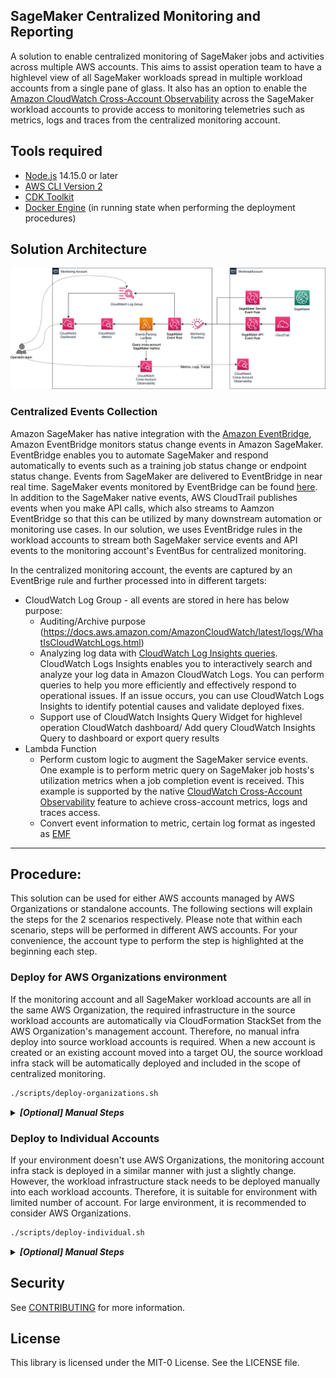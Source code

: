 ## SageMaker Centralized Monitoring and Reporting

A solution to enable centralized monitoring of SageMaker jobs and activities across multiple AWS accounts. This aims to assist operation team to have a highlevel view of all SageMaker workloads spread in multiple workload accounts from a single pane of glass. It also has an option to enable the [Amazon CloudWatch Cross-Account Observability](https://aws.amazon.com/blogs/aws/new-amazon-cloudwatch-cross-account-observability/) across the SageMaker workload accounts to provide access to monitoring telemetries such as metrics, logs and traces from the centralized monitoring account.

## Tools required
- [Node.js](https://nodejs.org/en/download/) 14.15.0 or later
- [AWS CLI Version 2](https://docs.aws.amazon.com/cli/latest/userguide/getting-started-install.html)
- [CDK Toolkit](https://docs.aws.amazon.com/cdk/v2/guide/cli.html)
- [Docker Engine](https://docs.docker.com/engine/install/) (in running state when performing the deployment procedures)

## Solution Architecture
![Solution Architecture](Architecture.png?raw=true "Solution Architecture")
### Centralized Events Collection
Amazon SageMaker has native integration with the [Amazon EventBridge](https://docs.aws.amazon.com/eventbridge/latest/userguide/eb-what-is.html), Amazon EventBridge monitors status change events in Amazon SageMaker. EventBridge enables you to automate SageMaker and respond automatically to events such as a training job status change or endpoint status change. Events from SageMaker are delivered to EventBridge in near real time. SageMaker events monitored by EventBridge can be found [here](https://docs.aws.amazon.com/sagemaker/latest/dg/automating-sagemaker-with-eventbridge.html). In addition to the SageMaker native events, AWS CloudTrail publishes events when you make API calls, which also streams to Aamzon EventBridge so that this can be utilized by many downstream automation or monitoring use cases. In our solution, we uses EventBridge rules in the workload accounts to stream both SageMaker service events and API events to the monitoring account's EventBus for centralized monitoring.

In the centralized monitoring account, the events are captured by an EventBrige rule and further processed into in different targets:
* CloudWatch Log Group - all events are stored in here has below purpose:
  * Auditing/Archive purpose (https://docs.aws.amazon.com/AmazonCloudWatch/latest/logs/WhatIsCloudWatchLogs.html)
  * Analyzing log data with [CloudWatch Log Insights queries](https://docs.aws.amazon.com/AmazonCloudWatch/latest/logs/AnalyzingLogData.html). CloudWatch Logs Insights enables you to interactively search and analyze your log data in Amazon CloudWatch Logs. You can perform queries to help you more efficiently and effectively respond to operational issues. If an issue occurs, you can use CloudWatch Logs Insights to identify potential causes and validate deployed fixes.
  * Support use of CloudWatch Insights Query Widget for highlevel operation CloudWatch dashboard/ Add query CloudWatch Insights Query to dashboard or export query results
* Lambda Function
  * Perform custom logic to augment the SageMaker service events. One example is to perform metric query on SageMaker job hosts's utilization metrics when a job completion event is received. This example is supported by the native [CloudWatch Cross-Account Observability](https://docs.aws.amazon.com/AmazonCloudWatch/latest/monitoring/CloudWatch-Unified-Cross-Account.html) feature to achieve cross-account metrics, logs and traces access.
  * Convert event information to metric, certain log format as ingested as [EMF](https://docs.aws.amazon.com/AmazonCloudWatch/latest/monitoring/CloudWatch_Embedded_Metric_Format.html)

---
## Procedure:
This solution can be used for either AWS accounts managed by AWS Organizations or standalone accounts. The following sections will explain the steps for the 2 scenarios respectively. Please note that within each scenario, steps will be performed in different AWS accounts. For your convenience, the account type to perform the step is highlighted at the beginning each step. 

### Deploy for AWS Organizations environment
If the monitoring account and all SageMaker workload accounts are all in the same AWS Organization, the required infrastructure in the source workload accounts are automatically via CloudFormation StackSet from the AWS Organization's management account. Therefore, no manual infra deploy into source workload accounts is required. When a new account is created or an existing account moved into a target OU, the source workload infra stack will be automatically deployed and included in the scope of centralized monitoring.

```bash
./scripts/deploy-organizations.sh
```
<details>
    <summary><b><i>[Optional] Manual Steps</i></b></summary>

### Step 0
**[Not in any account]** Collect the following information from your environment. They will be used in the later steps
  * The management account of your AWS Organizations
  * The AWS account to be used as monitoring account
  * The AWS Organization Unit that will have the SageMaker workload accounts
  * The home region of your workload. To use this solution in multiple regions, you will need to repeat the step for each region.
### Step 1
**[Monitoring account]** Enable monitoring account configuration in the home region. Only perform Section "Step 1: Set up a monitoring account" of this [documentation](https://docs.aws.amazon.com/AmazonCloudWatch/latest/monitoring/CloudWatch-Unified-Cross-Account-Setup.html#Unified-Cross-Account-Setup-ConfigureMonitoringAccount). Please note for the 6th step in this documentation, enter the AWS Organization path for the workload accounts. The org path is in the form of "o-1a2b3c4d5e/r-saaa/ou-saaa-1a2b3c4d/*"

Then retrieve the "monitoring account sink ARN" for later use. You can obtain the ARN by clicking through ```CloudWatch service console``` > ```Settings``` > ```Manage source accounts``` > ```Configuration details``` > note down the value of ```Monitoring accounts sink ARN```

### Step 2
Execute the following commands in your local machine. Before executing the command, replace ```<111111111111>```, ```<222222222222>```, ```<aws_region>``` to the right value based on information collected in Step 0
```bash
git clone https://github.com/aws-samples/amazon-sagemaker-advanced-monitoring-and-reporting.git
cd amazon-sagemaker-advanced-monitoring-and-reporting
cat << EOF >./.env
MANAGEMENT_ACCOUNT=<111111111111>
MONITORING_ACCOUNT=<222222222222>
CDK_DEPLOY_REGION=<aws_region>
EOF
```
These commands clone this repo to your local workspace, change directory into the local folder and then create the .env file which will be used later for CDK deployment.

### Step 3
**[Monitoring Account]** Execute the following command to deploy the  CDK application "monitoring-account-infra-stack". Before executing the command, replace the ```<organization_unit_path>``` to the actual AWS Organizations OU path. An example looks like  ```o-1a2b3c4d5e/r-saaa/ou-saaa-1a2b3c4d/*```

```bash
cat << EOF >./monitoring-account-infra/cdk.context.json
{
  "org-path-to-allow": "<organization_unit_path>"
}
EOF
make build
make deploy-monitoring-account-infra
```
Once the command execution completes, you should see the following information from output in the terminal:
* MonitoringAccountEventbusARN 
* MonitoringAccountRoleName

### Step 4
**[Management Account]** Deploy a CloudFormation StackSet into your AWS Organizations' management account. This stackset will then automatically deploy the infrastructure stack into SageMaker workload accounts in the targeted OU. With the second method, it can also be used together with AWS Organization to target the workload infra stack deployment to organization units (OUs). The deployment steps for both scenario are described below.

```bash
cat << EOF >./workload-account-infra/cdk.context.json
{
  "monitoring-account-id": "<123456789012>",
  "monitoring-account-sink-arn": "<arn:aws:oam:ap-southeast-2:123456789012:sink/11111111-2222-3333-aabb-1a2b3c4d5e>",
  "monitoring-account-role-name": "<sagemaker-monitoring-account-role>",
  "monitoring-account-eventbus-arn": "<arn:aws:events:ap-southeast-2:123456789012:event-bus/sagemaker-monitoring-eventbus>",
  "workload-account-OUs": ["<ou-aaaa-1a2b3c4d>"],
  "workload-account-regions": ["<ap-southeast-2>"]
}
EOF
make build
make deploy-management-stackset
```

### Clean up
**[Management Account and Monitoring Account]** To tear down the stacks, use the follow commands. Make sure you are using the right AWS account's credential for each of the make command. 
```bash
make destroy-management-stackset # Execute against the management account
make destroy-monitoring-account-infra # Execute against the monitoring account
```
Alternatively, you can login into the monitoring account and management account and delete the stacks from the CloudFormation console

</details>

### Deploy to Individual Accounts
If your environment doesn't use AWS Organizations, the monitoring account infra stack is deployed in a similar manner with just a slightly change. However, the workload infrastructure stack needs to be deployed manually into each workload accounts. Therefore, it is suitable for environment with limited number of account. For large environment, it is recommended to consider AWS Organizations.

```bash
./scripts/deploy-individual.sh
```
<details>
    <summary><b><i>[Optional] Manual Steps</i></b></summary>

### Step 0
**[Not in any account]** Collect the following information from your environment. They will be used in the later steps
  * The AWS account to be used as monitoring account
  * A list of AWS accounts which will be used as SageMaker workload accounts and will be included into centralized monitoring
  * The home region of your workload.

### Step 1
**[Monitoring account]** Enable monitoring account configuration in the home region. Only perform Section "Step 1: Set up a monitoring account" of this [documentation](https://docs.aws.amazon.com/AmazonCloudWatch/latest/monitoring/CloudWatch-Unified-Cross-Account-Setup.html#Unified-Cross-Account-Setup-ConfigureMonitoringAccount). Please note for the 6th step in this documentation, enter the list of individual workload account IDs.

Then retrieve the "monitoring account sink ARN" for later use. You can obtain the ARN by clicking through ```CloudWatch service console``` > ```Settings``` > ```Manage source accounts``` > ```Configuration details``` > note down the value of ```Monitoring accounts sink ARN```

### Step 2
Execute the following commands in your local machine. Before executing the command, replace ```<111111111111>``` and ```<aws_region>``` to the right value based on information collected in Step 0
```bash
git clone https://github.com/aws-samples/amazon-sagemaker-advanced-monitoring-and-reporting.git
cd amazon-sagemaker-advanced-monitoring-and-reporting
cat << EOF >./.env
MONITORING_ACCOUNT=<111111111111>
CDK_DEPLOY_REGION=<aws_region>
EOF
```
These commands clone this repo to your local workspace, change directory into the local folder and then create the .env file which will be used later for CDK deployment.

### Step 3
**[Monitoring Account]** Execute the following command to deploy the  CDK application "monitoring-account-infra-stack". Before executing the command, modify the ```accounts-to-allow``` list to the actual list of SageMaker workload account IDs 

```bash
cat << EOF >./monitoring-account-infra/cdk.context.json
{
  "accounts-to-allow": [
    "<222222222222>",
    "<333333333333>",
    ...
  ]
}
EOF
make deploy-monitoring-account-infra
```
Once the command execution completes, you should see the following information from output in the terminal:
* MonitoringAccountEventbusARN 
* MonitoringAccountRoleName

### Step 4
**[Workload Account]** Deploy the workload infrastructure stack into each SageMaker workload account. 
Execute the below command only once to set up the CDK deployment context
```bash
cat << EOF >./workload-account-infra/cdk.context.json
{
  "monitoring-account-id": "<123456789012>",
  "monitoring-account-sink-arn": "<arn:aws:oam:ap-southeast-2:123456789012:sink/11111111-2222-3333-aabb-1a2b3c4d5e>",
  "monitoring-account-role-name": "<sagemaker-monitoring-account-role>",
  "monitoring-account-eventbus-arn": "<arn:aws:events:ap-southeast-2:123456789012:event-bus/sagemaker-monitoring-eventbus>"
}
EOF
make deploy-workload-account-infra
```

Then repeat the following command for each workload account. Modify the ```<111111111111>``` to the actual workload account ID you are deploying into. 
```bash
export WORKLOAD_ACCOUNT=<111111111111>
make deploy-workload-account-infra
unset WORKLOAD_ACCOUNT
```

### Clean up
**[Workload Accounts and Monitoring Account]** To tear down the stacks, use the follow commands. Make sure you are using the right AWS account's credential for each of the make command. 
```bash
make destroy-workload-account-infra # Execute against each workload account
make destroy-monitoring-account-infra # Execute against the monitoring account
```
Alternatively, you can login into the monitoring account and workload account and delete the stacks from the CloudFormation console

</details>

## Security

See [CONTRIBUTING](CONTRIBUTING.md#security-issue-notifications) for more information.

## License

This library is licensed under the MIT-0 License. See the LICENSE file.

